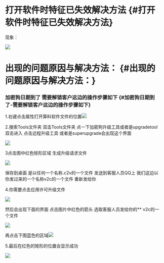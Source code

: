 # 打开软件时特征已失效解决方法 {#打开软件时特征已失效解决方法}

现象：

![](https://kasulaser.gitbooks.io/kasuclientservice/content/assets/QQ图片20170919203346.png)

# 出现的问题原因与解决方法： {#出现的问题原因与解决方法：}

### **加密狗日期到了 需要解锁客户这边的操作步骤如下** {#加密狗日期到了-需要解锁客户这边的操作步骤如下}

1.右键点击属性打开算料软件文件的位置![](https://kasulaser.gitbooks.io/kasuclientservice/content/assets/import1.png)

2.搜索Tools文件夹 双击Tools文件夹 点一下加密狗升级工具或者是upgradetool双击进入 点击远程升级工具 或者是superupgrade会出现这个界面

![](https://kasulaser.gitbooks.io/kasuclientservice/content/assets/import0.png)

3点击图中红色矩形区域 生成升级请求文件

![](https://kasulaser.gitbooks.io/kasuclientservice/content/assets/import4.png)

保存到桌面 是以任何一个名称.c2v的一个文件 发送到客服人员QQ上 我们这边以你发过来的一个名称v2c的一个文件 重新发给你

4.你需要点击应用许可升级文件

![](https://kasulaser.gitbooks.io/kasuclientservice/content/assets/import01.png)

然后会出现下面的界面 点击图片中红色的箭头 选取客服人员发给你的\*\* v2c的一个文件

![](https://kasulaser.gitbooks.io/kasuclientservice/content/assets/import02.png)

再点击下图蓝色的区域![](https://kasulaser.gitbooks.io/kasuclientservice/content/assets/import03.png)

5.最后在红色的矩形的位置会显示成功

![](https://kasulaser.gitbooks.io/kasuclientservice/content/assets/import04.png)

